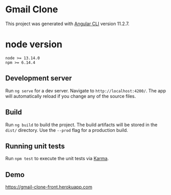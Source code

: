 # Gmail Clone

This project was generated with [Angular CLI](https://github.com/angular/angular-cli) version 11.2.7.

# node version

    node >= 13.14.0
    npm >= 6.14.4
## Development server

Run `ng serve` for a dev server. Navigate to `http://localhost:4200/`. The app will automatically reload if you change any of the source files.

## Build

Run `ng build` to build the project. The build artifacts will be stored in the `dist/` directory. Use the `--prod` flag for a production build.

## Running unit tests

Run `npm test` to execute the unit tests via [Karma](https://karma-runner.github.io).

## Demo

https://gmail-clone-front.herokuapp.com
